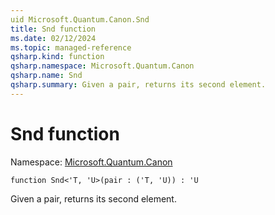 ```yaml
---
uid Microsoft.Quantum.Canon.Snd
title: Snd function
ms.date: 02/12/2024
ms.topic: managed-reference
qsharp.kind: function
qsharp.namespace: Microsoft.Quantum.Canon
qsharp.name: Snd
qsharp.summary: Given a pair, returns its second element.
---
```


# Snd function

Namespace: [Microsoft.Quantum.Canon](xref:Microsoft.Quantum.Canon)

```qsharp
function Snd<'T, 'U>(pair : ('T, 'U)) : 'U
```

Given a pair, returns its second element.
